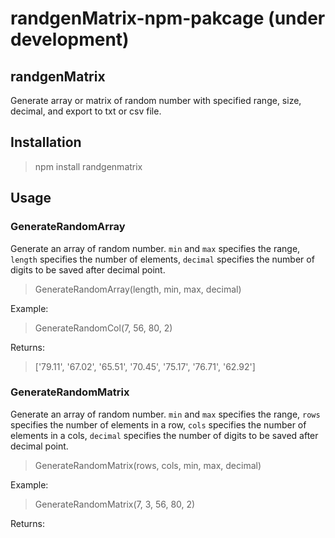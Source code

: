 # randgenMatrix-npm-pakcage (under development)

## randgenMatrix
Generate array or matrix of random number with specified range, size, decimal, and export to txt or csv file. 

## Installation
> npm install randgenmatrix

## Usage
### GenerateRandomArray
Generate an array of random number. `min` and `max` specifies the range, `length` specifies the number of elements, `decimal` specifies the number of digits to be saved after decimal point.
    
> GenerateRandomArray(length, min, max, decimal)

Example: 
> GenerateRandomCol(7, 56, 80, 2)

Returns: 
> ['79.11', '67.02', '65.51', '70.45', '75.17', '76.71', '62.92']

### GenerateRandomMatrix
Generate an array of random number. `min` and `max` specifies the range, `rows` specifies the number of elements in a row, `cols` specifies the number of elements in a cols, `decimal` specifies the number of digits to be saved after decimal point.

> GenerateRandomMatrix(rows, cols, min, max, decimal)

Example: 
> GenerateRandomMatrix(7, 3, 56, 80, 2)

Returns: 
> 